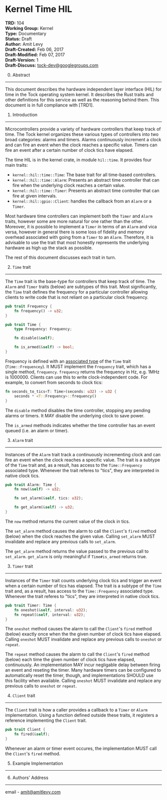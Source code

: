Kernel Time HIL
========================================

**TRD:** 104 <br/>
**Working Group:** Kernel<br/>
**Type:** Documentary<br/>
**Status:** Draft <br/>
**Author:** Amit Levy <br/>
**Draft-Created:** Feb 06, 2017<br/>
**Draft-Modified:** Feb 07, 2017<br/>
**Draft-Version:** 1<br/>
**Draft-Discuss:** tock-dev@googlegroups.com</br>

0. Abstract
-------------------------------

This document describes the hardware independent layer interface (HIL) for time
in the Tock operating system kernel. It describes the Rust traits and other
definitions for this service as well as the reasoning behind them. This
document is in full compliance with [TRD1].

1. Introduction
-------------------------------

Microcontrollers provide a variety of hardware controllers that keep track of
time. The Tock kernel organizes these various types of controllers into two
broad categories: alarms and timers. Alarms continuously increment a clock and
can fire an event when the clock reaches a specific value. Timers can fire an
event after a certain number of clock tics have elapsed.

The time HIL is in the kernel crate, in module `hil::time`. It provides four
main traits:

  * `kernel::hil::time::Time`: The base trait for all time-based controllers.
  * `kernel::hil::time::Alarm`: Presents an abstract time controller that can
    fire when the underlying clock reaches a certain value.
  * `kernel::hil::time::Timer`: Presents an abstract time controller that can
    fire at given intervals.
  * `kernel::hil::gpio::Client`: handles the callback from an `Alarm` or
    a `Timer`.

Most hardware time controllers can implement both the `Timer` and `Alarm`
traits, however some are more natural for one rather than the other. Moreover,
it is possible to implement a `Timer` in terms of an `Alarm` and vica versa,
however in general there is some loss of fidelity and memory overhead
associated with going from a `Timer` to an `Alarm`. Therefore, it is advisable
to use the trait that most honestly represents the underlying hardware as high
up the stack as possible.

The rest of this document discusses each trait in turn.

2. `Time` trait
-------------------------------

The `Time` trait is the base-type for controllers that keep track of time. The
`Alarm` and `Timer` traits (below) are subtypes of this trait. Most
significantly, the `Time` trait defines the frequency for a particular
controller allowing clients to write code that is not reliant on a particular
clock frequency.

```rust
pub trait Frequency {
    fn frequency() -> u32;
}

pub trait Time {
    type Frequency: Frequency;

    fn disable(&self);

    fn is_armed(&self) -> bool;
}
```

Frequency is defined with an [associated type] of the `Time` trait
(`Time::Frequencey`). It MUST implement the `Frequency` trait, which has a
single method, `frequency`. `frequency` returns the frequency in Hz, e.g. 1MHz
is 1000000. Clients can use this to write clock-independent code. For example,
to convert from seconds to clock tics:

```rust
fn seconds_to_tics<T: Time>(seconds: u32) -> u32 {
    seconds * <T::Frequency>::frequency()
}
```

The `disable` method disables the time controller, stopping any pending alarms
or timers. It MAY disable the underlying clock to save power.

The `is_armed` methods indicates whether the time controller has an event
queued (i.e. an alarm or timer).

[associated type]: https://doc.rust-lang.org/book/associated-types.html

3. `Alarm` trait
-------------------------------

Instances of the `Alarm` trait track a continuously incrementing clock and can
fire an event when the clock reaches a specific value. The trait is a subtype
of the `Time` trait and, as a result, has access to the `Time::Frequency`
associated type. Whenever the trait referes to "tics", they are interpreted in
native clock tics.

```rust
pub trait Alarm: Time {
    fn now(&self) -> u32;

    fn set_alarm(&self, tics: u32);

    fn get_alarm(&self) -> u32;
}
```

The `now` method returns the current value of the clock in tics.

The `set_alarm` method causes the alarm to call the `Client`'s `fired` method
(below) when the clock reaches the given value. Calling `set_alarm` MUST
invalidate and replace any previous calls to `set_alarm`.

The `get_alarm` method returns the value passed to the previous call to
`set_alarm`. `get_alarm` is only meaningful if `Time#is_armed` returns true.

3. `Timer` trait
-------------------------------

Instances of the `Timer` trait counts underlying clock tics and trigger an
event when a certain number of tics has elapsed. The trait is a subtype of the
`Time` trait and, as a result, has access to the `Time::Frequency` associated
type. Whenever the trait referes to "tics", they are interpreted in native
clock tics.

```rust
pub trait Timer: Time {
    fn oneshot(&self, interval: u32);
    fn repeat(&self, interval: u32);
}
```

The `oneshot` method causes the alarm to call the `Client`'s `fired` method
(below) exactly once when the the given number of clock tics have elapsed.
Calling `oneshot` MUST invalidate and replace any previous calls to
`oneshot` or `repeat`.

The `repeat` method causes the alarm to call the `Client`'s `fired` method
(below) each time the given number of clock tics have elapsed, continuously. An
implementation MAY incur negligable delay between firing an event and reseting
the timer. Many hardware timers can be configured to automatically reset the
timer, though, and implementations SHOULD use this facility when available.
Calling `oneshot` MUST invalidate and replace any previous calls to `oneshot`
or `repeat`.

4. `Client` trait
-------------------------------

The `Client` trait is how a caller provides a callback to a `Timer` or `Alarm`
implementation. Using a function defined outside these traits, it registers a
reference implementing the `Client` trait.

```rust
pub trait Client {
    fn fired(&self);
}
```

Whenever an alarm or timer event occures, the implementation MUST call the
`Client`'s `fired` method.

5. Example Implementation
---------------------------------

6. Authors' Address
---------------------------------

email - amit@amitlevy.com

